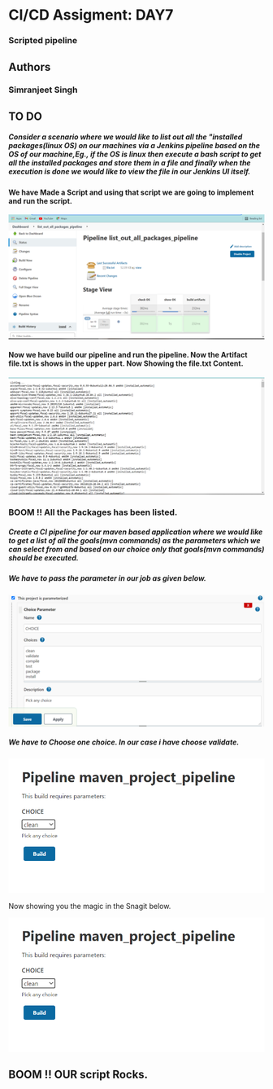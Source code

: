 # CI/CD Assigment: DAY7

### Scripted pipeline
## Authors

### Simranjeet Singh
## TO DO

##### Consider a scenario where we would like to list out all the "installed packages(linux OS) on our machines via a Jenkins pipeline based on the OS of our machine,Eg., if the OS is linux then execute a bash script to get all the installed packages and store them in a file and finally when the execution is done we would like to view the file in our Jenkins UI itself.

#### We have Made a Script and using that script we are going to implement and run the script.

![](Capture1.PNG)

#### Now we have build our pipeline and run the pipeline. Now the Artifact file.txt is shows in the upper part. Now Showing the file.txt Content.

![](Capture2.PNG)

### BOOM !! All the Packages has been listed.

##### Create a CI pipeline for our maven based application where we would like to get a list of all the goals(mvn commands) as the parameters which we can select from and based on our choice only that goals(mvn commands) should be executed.

##### We have to pass the parameter in our job as given below.

![](Capture3.PNG)

##### We have to Choose one choice. In our case i have choose validate.

![](Capture4.PNG)

Now showing you the magic in the Snagit below.

![](Capture4.PNG)

## BOOM !! OUR script Rocks.

